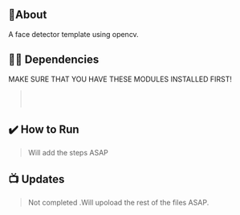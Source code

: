 

## 📝About
A face detector template using opencv.


## 👨‍💻 Dependencies
MAKE SURE THAT YOU HAVE THESE MODULES INSTALLED FIRST!
> <br>
> <br>
>  
## ✔️ How to Run
>Will add the steps ASAP

## 📺 Updates
> Not completed .Will upoload the rest of the files ASAP.

